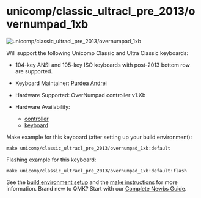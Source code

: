 # unicomp/classic_ultracl_pre_2013/overnumpad_1xb

![unicomp/classic_ultracl_pre_2013/overnumpad_1xb](https://www.pckeyboard.com/mm5/graphics/00000001/UB4ZPHA_800x343.jpg)

Will support the following Unicomp Classic and Ultra Classic keyboards:
  * 104-key ANSI and 105-key ISO keyboards with post-2013 bottom row are supported.

* Keyboard Maintainer: [Purdea Andrei](https://github.com/purdeaandrei)
* Hardware Supported: OverNumpad controller v1.Xb
* Hardware Availability:
  * [controller](https://github.com/purdeaandrei/overnumpad_controller_1xb)
  * [keyboard](https://www.pckeyboard.com/)

Make example for this keyboard (after setting up your build environment):

    make unicomp/classic_ultracl_pre_2013/overnumpad_1xb:default

Flashing example for this keyboard:

    make unicomp/classic_ultracl_pre_2013/overnumpad_1xb:default:flash

See the [build environment setup](https://docs.qmk.fm/#/getting_started_build_tools) and the [make instructions](https://docs.qmk.fm/#/getting_started_make_guide) for more information. Brand new to QMK? Start with our [Complete Newbs Guide](https://docs.qmk.fm/#/newbs).
